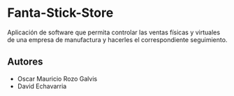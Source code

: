 # Fanta-Stick-Store

Aplicación de software que permita controlar las ventas físicas y virtuales de una empresa de manufactura y hacerles el correspondiente seguimiento.

## Autores

* Oscar Mauricio Rozo Galvis
* David Echavarria
